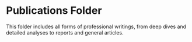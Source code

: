 # Publications Folder

This folder includes all forms of professional writings, from deep dives and detailed analyses to reports and general articles.
